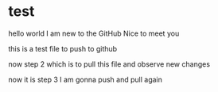 # test
hello world
I am new to the GitHub
Nice to meet you

this is a test file to push to github

now step 2
which is to pull this file and observe new changes

now it is step 3
I am gonna push and pull again
